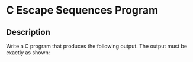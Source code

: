 # C Escape Sequences Program

## Description

Write a C program that produces the following output. The output must be exactly as shown:
